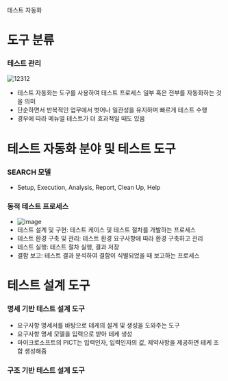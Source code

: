 테스트 자동화

# 도구 분류

### 테스트 관리
![12312](https://github.com/user-attachments/assets/b7b5aa50-53a5-4250-9b97-8b6ea7863df2)

- 테스트 자동화는 도구를 사용하여 테스트 프로세스 일부 혹은 전부를 자동화하는 것을 의미
- 단순하면서 반복적인 업무에서 벗어나 일관성을 유지하며 빠르게 테스트 수행
- 경우에 따라 메뉴얼 테스트가 더 효과적일 때도 있음


# 테스트 자동화 분야 및 테스트 도구

### SEARCH 모델
- Setup, Execution, Analysis, Report, Clean Up, Help

### 동적 테스트 프로세스
- ![image](https://github.com/user-attachments/assets/c71998a4-a136-437a-80ad-4d69953bb8a4)
- 테스트 설계 및 구현: 테스트 케이스 및 테스트 절차를 개발하는 프로세스
- 테스트 환경 구축 및 관리: 테스트 환경 요구사항에 따라 환경 구축하고 관리
- 테스트 실행: 테스트 절차 실행, 결과 저장
- 결함 보고: 테스트 결과 분석하여 결함이 식별되었을 때 보고하는 프로세스


# 테스트 설계 도구

### 명세 기반 테스트 설계 도구
- 요구사항 명세서를 바탕으로 테케의 설계 및 생성을 도와주는 도구
- 요구사항 명세 모델을 입력으로 받아 테케 생성
- 마이크로소프트의 PICT는 입력인자, 입력인자의 값, 제약사항을 제공하면 테케 조합 생성해줌

### 구조 기반 테스트 설계 도구
